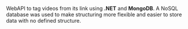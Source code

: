 WebAPI to tag videos from its link using **.NET** and **MongoDB**. A NoSQL database was used to make structuring more flexible and easier to store data with no defined structure.